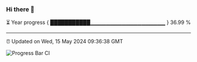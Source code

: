 ### Hi there 👋

⏳ Year progress { ███████████▁▁▁▁▁▁▁▁▁▁▁▁▁▁▁▁▁▁▁ } 36.99 %

---

⏰ Updated on Wed, 15 May 2024 09:36:38 GMT

![Progress Bar CI](https://github.com/IshwaranRudhara/GIT-ACTION/workflows/Progress%20Bar%20CI/badge.svg)
